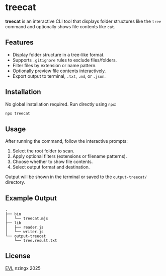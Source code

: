# treecat

**treecat** is an interactive CLI tool that displays folder structures like the `tree` command and optionally shows file contents like `cat`.

## Features

- Display folder structure in a tree-like format.
- Supports `.gitignore` rules to exclude files/folders.
- Filter files by extension or name pattern.
- Optionally preview file contents interactively.
- Export output to terminal, `.txt`, `.md`, or `.json`.

## Installation

No global installation required. Run directly using `npx`:

```bash
npx treecat
````

## Usage

After running the command, follow the interactive prompts:

1. Select the root folder to scan.
2. Apply optional filters (extensions or filename patterns).
3. Choose whether to show file contents.
4. Select output format and destination.

Output will be shown in the terminal or saved to the `output-treecat/` directory.

## Example Output

```plaintext
.
├── bin
│   └── treecat.mjs
├── lib
│   ├── reader.js
│   └── writer.js
└── output-treecat
    └── tree.result.txt
```

## License

[EVL](./LICENSE) nzingx 2025 
